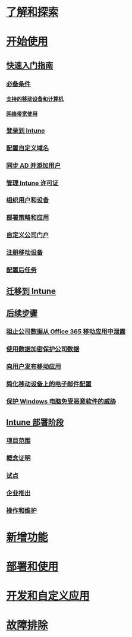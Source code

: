 # [了解和探索](/intune/understand-explore/introduction-to-microsoft-intune)
# [开始使用](get-started.md)
## [快速入门指南](start-with-a-paid-subscription-to-microsoft-intune.md)
### [必备条件](what-to-know-before-you-start-microsoft-intune.md)
#### [支持的移动设备和计算机](supported-mobile-devices-and-computers.md)
#### [网络带宽使用](network-bandwidth-use.md)
### [登录到 Intune](start-with-a-paid-subscription-to-microsoft-intune-step-1.md)
### [配置自定义域名](start-with-a-paid-subscription-to-microsoft-intune-step-2.md)
### [同步 AD 并添加用户](start-with-a-paid-subscription-to-microsoft-intune-step-3.md)
### [管理 Intune 许可证](start-with-a-paid-subscription-to-microsoft-intune-step-4.md)
### [组织用户和设备](start-with-a-paid-subscription-to-microsoft-intune-step-5.md)
### [部署策略和应用](start-with-a-paid-subscription-to-microsoft-intune-step-6.md)
### [自定义公司门户](start-with-a-paid-subscription-to-microsoft-intune-step-7.md)
### [注册移动设备](start-with-a-paid-subscription-to-microsoft-intune-step-8.md)
### [配置后任务](post-configuration-tasks.md)
## [迁移到 Intune](migrate-to-intune.md)
## [后续步骤](prevent-company-data-leaks-from-Office-365-mobile-apps.md)
### [阻止公司数据从 Office 365 移动应用中泄露](prevent-company-data-leaks-from-Office-365-mobile-apps.md)
### [使用数据加密保护公司数据](protect-data-encryption.md)
### [向用户发布移动应用](publish-mobile-apps-to-users.md)
### [简化移动设备上的电子邮件配置](simplify-email-configuration-on-mobile-devices.md)
### [保护 Windows 电脑免受恶意软件的威胁](protect-pcs-against-malware-threats.md)
## [Intune 部署阶段](rollout-phases-for-microsoft-intune-deployment.md)
### [项目范围](project-scope.md)
### [概念证明](proof-of-concept.md)
### [试点](pilot.md)
### [企业推出](enterprise-rollout.md)
### [操作和维护](operations-and-maintenance.md)
# [新增功能](/intune/whats-new/whats-new-in-microsoft-intune)
# [部署和使用](/intune/deploy-use/overview-of-device-and-app-lifecycles-in-microsoft-intune)
# [开发和自定义应用](/intune/develop/intune-app-sdk)
# [故障排除](/intune/troubleshoot/general-troubleshooting-tips-for-microsoft-intune)


<!--HONumber=Nov16_HO4-->


